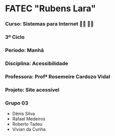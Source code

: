 # FATEC "Rubens Lara"

### Curso: Sistemas para Internet :man_student: :woman_student:

### 3º Ciclo

### Período: Manhã

### Disciplina: Acessibilidade

### Professora: Profª Rosemeire Cardozo Vidal

### Projeto: Site acessível



### Grupo 03

- Dênis Silva
- Rafael Medeiros
- Roberto Tadeu
- Vivian da Cunha

